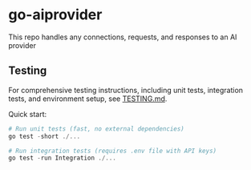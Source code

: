 # go-aiprovider

This repo handles any connections, requests, and responses to an AI provider

## Testing

For comprehensive testing instructions, including unit tests, integration tests, and environment setup, see [TESTING.md](TESTING.md).

Quick start:

```powershell
# Run unit tests (fast, no external dependencies)
go test -short ./...

# Run integration tests (requires .env file with API keys)
go test -run Integration ./...
```
